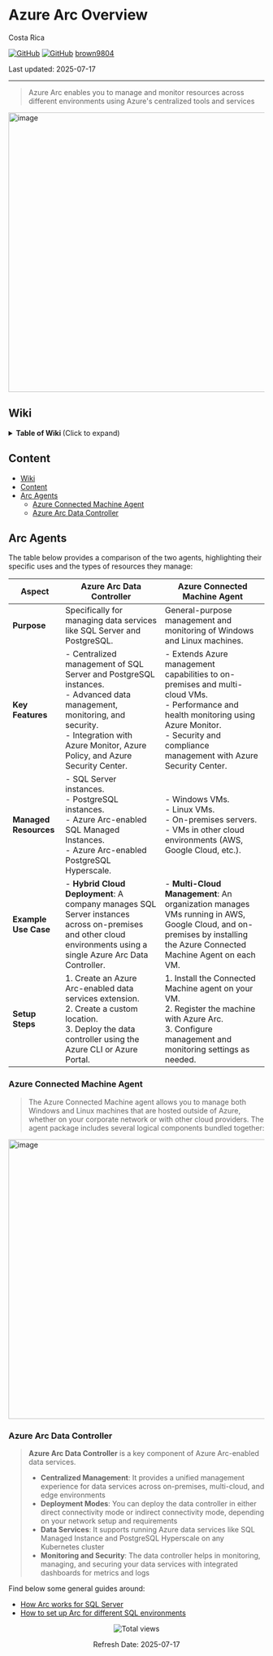 # Azure Arc Overview 

Costa Rica

[![GitHub](https://badgen.net/badge/icon/github?icon=github&label)](https://github.com) 
[![GitHub](https://img.shields.io/badge/--181717?logo=github&logoColor=ffffff)](https://github.com/)
[brown9804](https://github.com/brown9804)

Last updated: 2025-07-17

----------

> Azure Arc enables you to manage and monitor resources across different environments using Azure's centralized tools and services

<img width="550" alt="image" src="https://github.com/user-attachments/assets/d7f3ccfc-b11a-4788-ab53-1d7b2ae3d216">

## Wiki 

<details>
<summary><b>Table of Wiki </b> (Click to expand)</summary>

- [Enabling hybrid solutions on any cloud, on any infrastructure](https://techcommunity.microsoft.com/t5/azure-arc-blog/enabling-hybrid-solutions-on-any-cloud-on-any-infrastructure/ba-p/2476120)
- [Azure Arc: Extending Azure management to any infrastructure](https://azure.microsoft.com/en-us/blog/azure-arc-extending-azure-management-to-any-infrastructure/)
- [Connect on-premises machines - Microsoft Defender for Cloud](https://learn.microsoft.com/en-us/azure/defender-for-cloud/quickstart-onboard-machines)
- [3 steps to secure your multicloud and hybrid infrastructure with Azure Arc](https://www.microsoft.com/en-us/security/blog/2022/03/29/3-steps-to-secure-your-multicloud-and-hybrid-infrastructure-with-azure-arc/)
- [Azure Arc-enabled server configurations](https://learn.microsoft.com/en-us/azure/architecture/hybrid/azure-arc-hybrid-config)
- [Configure Microsoft Defender for Cloud for Azure Arc-enabled servers](https://learn.microsoft.com/en-us/training/modules/configure-defender-cloud-azure-arc-enabled-servers/)
- [Overview of Azure Connected Machine agent](https://learn.microsoft.com/en-us/azure/azure-arc/servers/agent-overview)
- [What are Azure Arc-enabled data services?](https://learn.microsoft.com/en-us/azure/azure-arc/data/overview)
- [Create Azure Arc data controller from Azure portal - Direct connectivity mode](https://learn.microsoft.com/en-us/azure/azure-arc/data/create-data-controller-direct-azure-portal)
- [Create Azure Arc data controller in direct connectivity mode using CLI](https://learn.microsoft.com/en-us/azure/azure-arc/data/create-data-controller-direct-cli?tabs=windows)
  
</details>

## Content 

- [Wiki](#wiki)
- [Content](#content)
- [Arc Agents](#arc-agents)
    - [Azure Connected Machine Agent](#azure-connected-machine-agent)
    - [Azure Arc Data Controller](#azure-arc-data-controller)

## Arc Agents 

The table below provides a comparison of the two agents, highlighting their specific uses and the types of resources they manage:

| **Aspect** | **Azure Arc Data Controller** | **Azure Connected Machine Agent** |
|------------|-------------------------------|-----------------------------------|
| **Purpose** | Specifically for managing data services like SQL Server and PostgreSQL. | General-purpose management and monitoring of Windows and Linux machines. |
| **Key Features** | - Centralized management of SQL Server and PostgreSQL instances.<br>- Advanced data management, monitoring, and security.<br>- Integration with Azure Monitor, Azure Policy, and Azure Security Center. | - Extends Azure management capabilities to on-premises and multi-cloud VMs.<br>- Performance and health monitoring using Azure Monitor.<br>- Security and compliance management with Azure Security Center. |
| **Managed Resources** | - SQL Server instances.<br>- PostgreSQL instances.<br>- Azure Arc-enabled SQL Managed Instances.<br>- Azure Arc-enabled PostgreSQL Hyperscale. | - Windows VMs.<br>- Linux VMs.<br>- On-premises servers.<br>- VMs in other cloud environments (AWS, Google Cloud, etc.). |
| **Example Use Case** | - **Hybrid Cloud Deployment**: A company manages SQL Server instances across on-premises and other cloud environments using a single Azure Arc Data Controller. | - **Multi-Cloud Management**: An organization manages VMs running in AWS, Google Cloud, and on-premises by installing the Azure Connected Machine Agent on each VM. |
| **Setup Steps** | 1. Create an Azure Arc-enabled data services extension.<br>2. Create a custom location.<br>3. Deploy the data controller using the Azure CLI or Azure Portal. | 1. Install the Connected Machine agent on your VM.<br>2. Register the machine with Azure Arc.<br>3. Configure management and monitoring settings as needed. |

### Azure Connected Machine Agent

> The Azure Connected Machine agent allows you to manage both Windows and Linux machines that are hosted outside of Azure, whether on your corporate network or with other cloud providers. The agent package includes several logical components bundled together:

<img width="550" alt="image" src="https://github.com/user-attachments/assets/0086c732-307e-4573-a529-8b5bde31e558">

### Azure Arc Data Controller

> **Azure Arc Data Controller** is a key component of Azure Arc-enabled data services. <br/>
> - **Centralized Management**: It provides a unified management experience for data services across on-premises, multi-cloud, and edge environments <br/>
> - **Deployment Modes**: You can deploy the data controller in either direct connectivity mode or indirect connectivity mode, depending on your network setup and requirements <br/>
> - **Data Services**: It supports running Azure data services like SQL Managed Instance and PostgreSQL Hyperscale on any Kubernetes cluster <br/>
> - **Monitoring and Security**: The data controller helps in monitoring, managing, and securing your data services with integrated dashboards for metrics and logs

Find below some general guides around:
- [How Arc works for SQL Server](https://github.com/brown9804/MicrosoftCloudEssentialsHub/blob/main/0_Azure/1_AzureData/1_Databases/demos/3_ArcSQLServerOverview.md)
- [How to set up Arc for different SQL environments](https://github.com/brown9804/MicrosoftCloudEssentialsHub/blob/main/0_Azure/1_AzureData/1_Databases/demos/5_ArcSQLHowtoSetup.md)

<!-- START BADGE -->
<div align="center">
  <img src="https://img.shields.io/badge/Total%20views-354-limegreen" alt="Total views">
  <p>Refresh Date: 2025-07-17</p>
</div>
<!-- END BADGE -->
